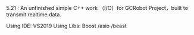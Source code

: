 5.21 :
An unfinished simple C++ work （I/O）for GCRobot Project，built to transmit realtime data.

Using IDE:  VS2019
Using Libs: Boost   /asio   /beast
